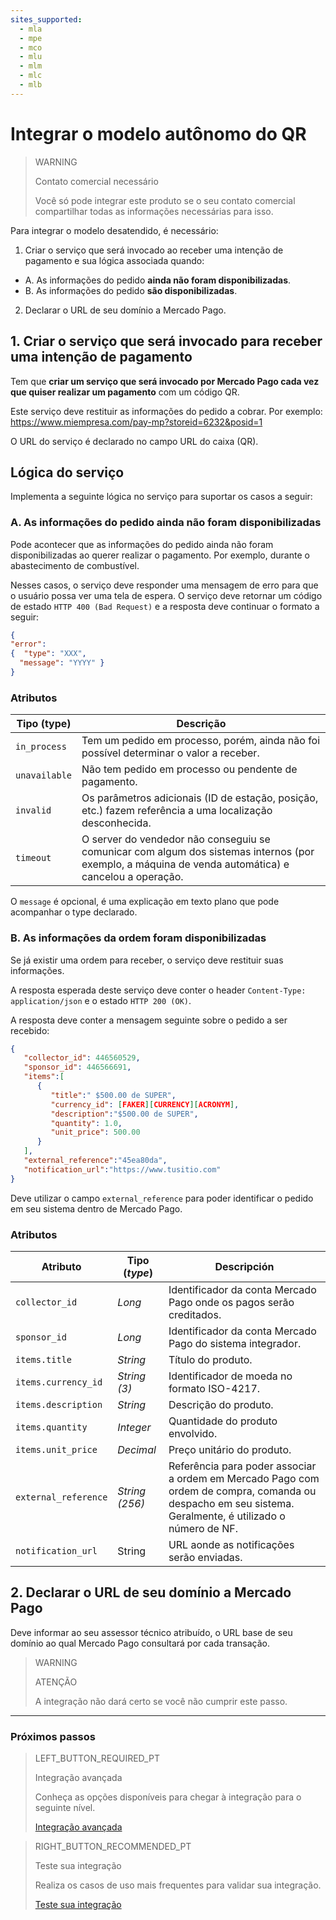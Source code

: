 ```yaml
---
sites_supported:
  - mla
  - mpe
  - mco
  - mlu
  - mlm
  - mlc
  - mlb
---
```


# Integrar o modelo autônomo do QR

> WARNING
>
> Contato comercial necessário
>
> Você só pode integrar este produto se o seu contato comercial compartilhar todas as informações necessárias para isso.

Para integrar o modelo desatendido, é necessário: 
  
1.  Criar o serviço que será invocado ao receber uma intenção de pagamento e sua lógica associada quando: 
  * A. As informações do pedido **ainda não foram disponibilizadas**. 
  * B. As informações do pedido **são disponibilizadas**. 

2. Declarar o URL de seu domínio a Mercado Pago.

## 1. Criar o serviço que será invocado para receber uma intenção de pagamento 

Tem que **criar um serviço que será invocado por Mercado Pago cada vez que quiser realizar um pagamento** com um código QR.

Este serviço deve restituir as informações do pedido a cobrar. Por exemplo:  https://www.miempresa.com/pay-mp?storeid=6232&posid=1 

O URL do serviço é declarado no campo URL do caixa (QR).

## Lógica do serviço 

Implementa a seguinte lógica no serviço para suportar os casos a seguir: 

### A. As informações do pedido ainda não foram disponibilizadas

Pode acontecer que as informações do pedido ainda não foram disponibilizadas ao querer realizar o pagamento. Por exemplo, durante o abastecimento de combustível. 

Nesses casos, o serviço deve responder uma mensagem de erro para que o usuário possa ver uma tela de espera. O serviço deve retornar um código de estado `HTTP 400 (Bad Request)` e a resposta deve continuar o formato a seguir: 

```json
{
"error": 
{  "type": "XXX",
  "message": "YYYY" }
}
```

### Atributos

| Tipo (type) | Descrição |
| --- | --- |
| `in_process` | Tem um pedido em processo, porém, ainda não foi possível determinar o valor a receber. |
| `unavailable` | Não tem pedido em processo ou pendente de pagamento.  |
| `invalid` | Os parâmetros adicionais (ID de estação, posição, etc.) fazem referência a uma localização desconhecida.  |
| `timeout` | O server do vendedor não conseguiu se comunicar com algum dos sistemas internos (por exemplo, a máquina de venda automática) e cancelou a operação. |

O `message` é opcional, é uma explicação em texto plano que pode acompanhar o type declarado.

### B. As informações da ordem foram disponibilizadas

Se já existir uma ordem para receber, o serviço deve restituir suas informações. 

A resposta esperada deste serviço deve conter o header `Content-Type: application/json` e o estado `HTTP 200 (OK)`.

A resposta deve conter a mensagem seguinte sobre o pedido a ser recebido: 

```json
{
   "collector_id": 446560529,
   "sponsor_id": 446566691,
   "items":[
      {
         "title":" $500.00 de SUPER",
         "currency_id": [FAKER][CURRENCY][ACRONYM],
         "description":"$500.00 de SUPER",
         "quantity": 1.0,
         "unit_price": 500.00
      }
   ],
   "external_reference":"45ea80da",
   "notification_url":"https://www.tusitio.com"
}
```

Deve utilizar o campo `external_reference` para poder identificar o pedido em seu sistema dentro de Mercado Pago.

### Atributos

| Atributo | Tipo (_type_) | Descripción |
| --- | --- | --- |
| `collector_id` | _Long_ | Identificador da conta Mercado Pago onde os pagos serão creditados. |
| `sponsor_id` | _Long_  | Identificador da conta Mercado Pago do sistema integrador. |
| `items.title` | _String_ | Título do produto. |
| `items.currency_id` | _String (3)_ | Identificador de moeda no formato ISO-4217. |
| `items.description` | _String_  | Descrição do produto. |
| `items.quantity` | _Integer_ | Quantidade do produto envolvido. |
| `items.unit_price` | _Decimal_  | Preço unitário do produto. |
| `external_reference` | _String (256)_ | Referência para poder associar a ordem em Mercado Pago com ordem de compra, comanda ou despacho em seu sistema. Geralmente, é utilizado o número de NF. |
| `notification_url` | String | URL aonde as notificações serão enviadas. |

## 2. Declarar o URL de seu domínio a Mercado Pago

Deve informar ao seu assessor técnico atribuído, o URL base de seu domínio ao qual Mercado Pago consultará por cada transação. 

> WARNING
> 
> ATENÇÃO
> 
> A integração não dará certo se você não cumprir este passo. 

---

### Próximos passos


> LEFT_BUTTON_REQUIRED_PT
>
> Integração avançada
>
> Conheça as opções disponíveis para chegar à integração para o seguinte nível.
>
> [Integração avançada](https://www.mercadopago[FAKER][URL][DOMAIN]/developers/pt/guides/in-person-payments/qr-code/advanced-integration)


> RIGHT_BUTTON_RECOMMENDED_PT
>
> Teste sua integração
>
> Realiza os casos de uso mais frequentes para validar sua integração.
>
> [Teste sua integração](https://www.mercadopago[FAKER][URL][DOMAIN]/developers/pt/guides/in-person-payments/qr-code/integration-test)